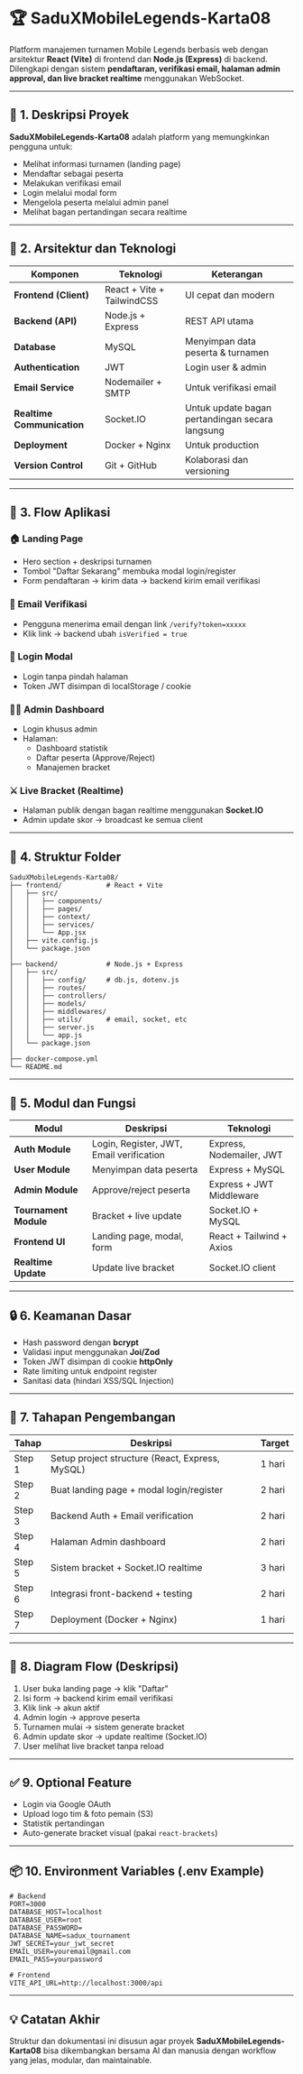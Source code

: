 
# 🏆 SaduXMobileLegends-Karta08

Platform manajemen turnamen Mobile Legends berbasis web dengan arsitektur **React (Vite)** di frontend dan **Node.js (Express)** di backend.  
Dilengkapi dengan sistem **pendaftaran, verifikasi email, halaman admin approval, dan live bracket realtime** menggunakan WebSocket.

---

## 📘 1. Deskripsi Proyek

**SaduXMobileLegends-Karta08** adalah platform yang memungkinkan pengguna untuk:
- Melihat informasi turnamen (landing page)
- Mendaftar sebagai peserta
- Melakukan verifikasi email
- Login melalui modal form
- Mengelola peserta melalui admin panel
- Melihat bagan pertandingan secara realtime

---

## 🧱 2. Arsitektur dan Teknologi

| Komponen | Teknologi | Keterangan |
|----------|------------|------------|
| **Frontend (Client)** | React + Vite + TailwindCSS | UI cepat dan modern |
| **Backend (API)** | Node.js + Express | REST API utama |
| **Database** | MySQL | Menyimpan data peserta & turnamen |
| **Authentication** | JWT | Login user & admin |
| **Email Service** | Nodemailer + SMTP | Untuk verifikasi email |
| **Realtime Communication** | Socket.IO | Untuk update bagan pertandingan secara langsung |
| **Deployment** | Docker + Nginx | Untuk production |
| **Version Control** | Git + GitHub | Kolaborasi dan versioning |

---

## 🧭 3. Flow Aplikasi

### 🏠 Landing Page
- Hero section + deskripsi turnamen
- Tombol "Daftar Sekarang" membuka modal login/register
- Form pendaftaran → kirim data → backend kirim email verifikasi

### 📧 Email Verifikasi
- Pengguna menerima email dengan link `/verify?token=xxxxx`
- Klik link → backend ubah `isVerified = true`

### 🔐 Login Modal
- Login tanpa pindah halaman
- Token JWT disimpan di localStorage / cookie

### 👨‍💼 Admin Dashboard
- Login khusus admin
- Halaman:
  - Dashboard statistik
  - Daftar peserta (Approve/Reject)
  - Manajemen bracket

### ⚔️ Live Bracket (Realtime)
- Halaman publik dengan bagan realtime menggunakan **Socket.IO**
- Admin update skor → broadcast ke semua client

---

## 🧩 4. Struktur Folder

```
SaduXMobileLegends-Karta08/
├── frontend/           # React + Vite
│   ├── src/
│   │   ├── components/
│   │   ├── pages/
│   │   ├── context/
│   │   ├── services/
│   │   └── App.jsx
│   ├── vite.config.js
│   └── package.json
│
├── backend/            # Node.js + Express
│   ├── src/
│   │   ├── config/     # db.js, dotenv.js
│   │   ├── routes/
│   │   ├── controllers/
│   │   ├── models/
│   │   ├── middlewares/
│   │   ├── utils/      # email, socket, etc
│   │   ├── server.js
│   │   └── app.js
│   └── package.json
│
├── docker-compose.yml
└── README.md
```

---

## 🧠 5. Modul dan Fungsi

| Modul | Deskripsi | Teknologi |
|--------|------------|------------|
| **Auth Module** | Login, Register, JWT, Email verification | Express, Nodemailer, JWT |
| **User Module** | Menyimpan data peserta | Express + MySQL |
| **Admin Module** | Approve/reject peserta | Express + JWT Middleware |
| **Tournament Module** | Bracket + live update | Socket.IO + MySQL |
| **Frontend UI** | Landing page, modal, form | React + Tailwind + Axios |
| **Realtime Update** | Update live bracket | Socket.IO client |

---

## 🔒 6. Keamanan Dasar

- Hash password dengan **bcrypt**
- Validasi input menggunakan **Joi/Zod**
- Token JWT disimpan di cookie **httpOnly**
- Rate limiting untuk endpoint register
- Sanitasi data (hindari XSS/SQL Injection)

---

## 🚀 7. Tahapan Pengembangan

| Tahap | Deskripsi | Target |
|--------|------------|--------|
| Step 1 | Setup project structure (React, Express, MySQL) | 1 hari |
| Step 2 | Buat landing page + modal login/register | 2 hari |
| Step 3 | Backend Auth + Email verification | 2 hari |
| Step 4 | Halaman Admin dashboard | 2 hari |
| Step 5 | Sistem bracket + Socket.IO realtime | 3 hari |
| Step 6 | Integrasi front-backend + testing | 2 hari |
| Step 7 | Deployment (Docker + Nginx) | 1 hari |

---

## 🧩 8. Diagram Flow (Deskripsi)

1. User buka landing page → klik "Daftar"
2. Isi form → backend kirim email verifikasi
3. Klik link → akun aktif
4. Admin login → approve peserta
5. Turnamen mulai → sistem generate bracket
6. Admin update skor → update realtime (Socket.IO)
7. User melihat live bracket tanpa reload

---

## ✅ 9. Optional Feature

- Login via Google OAuth
- Upload logo tim & foto pemain (S3)
- Statistik pertandingan
- Auto-generate bracket visual (pakai `react-brackets`)

---

## 📦 10. Environment Variables (.env Example)

```
# Backend
PORT=3000
DATABASE_HOST=localhost
DATABASE_USER=root
DATABASE_PASSWORD=
DATABASE_NAME=sadux_tournament
JWT_SECRET=your_jwt_secret
EMAIL_USER=youremail@gmail.com
EMAIL_PASS=yourpassword

# Frontend
VITE_API_URL=http://localhost:3000/api
```

---

## 💡 Catatan Akhir

Struktur dan dokumentasi ini disusun agar proyek **SaduXMobileLegends-Karta08** bisa dikembangkan bersama AI dan manusia dengan workflow yang jelas, modular, dan maintainable.
